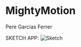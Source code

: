 # MightyMotion
Pere Garcias Ferrer

SKETCH APP: 
![Sketch](https://drive.google.com/file/d/1UmLCugj5xOrH0TegbQtiVOX1mSaYBhuK/view?usp=sharing)

